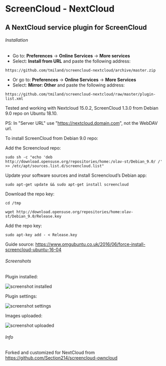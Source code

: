 # ScreenCloud - NextCloud

## A NextCloud service plugin for ScreenCloud

###### Installation

* Go to: **Preferences** -> **Online Services** -> **More services**
* Select: **Install from URL** and paste the following address:

```
https://github.com/tmiland/screencloud-nextcloud/archive/master.zip
```

* Or go to: **Preferences** -> **Online Services** -> **More Services**
* Select: **Mirror: Other** and paste the following address:

```
https://github.com/tmiland/screencloud-nextcloud/raw/master/plugin-list.xml
```

Tested and working with Nextcloud 15.0.2, ScreenCloud 1.3.0 from Debian 9.0 repo on Ubuntu 18.10.

PS: In "Server URL" use "https://nextcloud.domain.com", not the WebDAV url.

To install ScreenCloud from Debian 9.0 repo:

Add the Screencloud repo:

```
sudo sh -c "echo 'deb http://download.opensuse.org/repositories/home:/olav-st/Debian_9.0/ /' >> /etc/apt/sources.list.d/screencloud.list"
```

Update your software sources and install Screencloud’s Debian app:

```
sudo apt-get update && sudo apt-get install screencloud
```

Download the repo key:

```
cd /tmp
```
```
wget http://download.opensuse.org/repositories/home:olav-st/Debian_9.0/Release.key
```

Add the repo key:

```
sudo apt-key add - < Release.key
```

Guide source: https://www.omgubuntu.co.uk/2016/06/force-install-screencloud-ubuntu-16-04

###### Screenshots

Plugin installed:

![screenshot installed](https://raw.githubusercontent.com/tmiland/screencloud-nextcloud/master/Screenshot%20at%2017_56_41.png?raw=true "Plugin installed")

Plugin settings:

![screenshot settings](https://raw.githubusercontent.com/tmiland/screencloud-nextcloud/master/Screenshot%20at%2018_06_39.png?raw=true "Plugin settings")

Images uploaded:

![screenshot uploaded](https://raw.githubusercontent.com/tmiland/screencloud-nextcloud/master/Screenshot%20at%2018_14_08.png?raw=true "Images uploaded")

###### Info

Forked and customized for NextCloud from https://github.com/Section214/screencloud-owncloud
